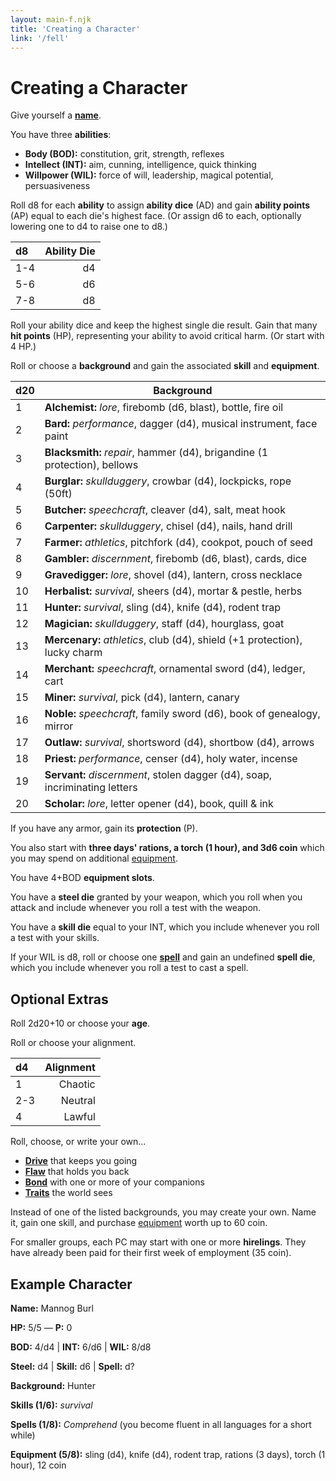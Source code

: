 ```yaml
---
layout: main-f.njk
title: 'Creating a Character'
link: '/fell'
---
```


# Creating a Character

Give yourself a **[name](/fell/tables/#names)**.

You have three **abilities**:

- **Body (BOD):** constitution, grit, strength, reflexes
- **Intellect (INT):** aim, cunning, intelligence, quick thinking
- **Willpower (WIL):** force of will, leadership, magical potential, persuasiveness

Roll d8 for each **ability** to assign **ability dice** (AD) and gain **ability points** (AP) equal to each die's highest face. (Or assign d6 to each, optionally lowering one to d4 to raise one to d8.)

d8|Ability Die
:--|--:
1-4|d4
5-6|d6
7-8|d8

Roll your ability dice and keep the highest single die result. Gain that many **hit points** (HP), representing your ability to avoid critical harm. (Or start with 4 HP.)

Roll or choose a **background** and gain the associated **skill** and **equipment**.

d20|Background
:--|---
1| **Alchemist:** *lore*, firebomb (d6, blast), bottle, fire oil
2| **Bard:** *performance*, dagger (d4), musical instrument, face paint
3| **Blacksmith:** *repair*, hammer (d4), brigandine (1 protection), bellows
4| **Burglar:** *skullduggery*, crowbar (d4), lockpicks, rope (50ft)
5| **Butcher:** *speechcraft*, cleaver (d4), salt, meat hook
6| **Carpenter:** *skullduggery*, chisel (d4), nails, hand drill
7| **Farmer:** *athletics*, pitchfork (d4), cookpot, pouch of seed
8| **Gambler:** *discernment*, firebomb (d6, blast), cards, dice
9| **Gravedigger:** *lore*, shovel (d4), lantern, cross necklace
10| **Herbalist:** *survival*, sheers (d4), mortar & pestle, herbs
11| **Hunter:** *survival*, sling (d4), knife (d4), rodent trap
12| **Magician:** *skullduggery*, staff (d4), hourglass, goat
13| **Mercenary:** *athletics*, club (d4), shield (+1 protection), lucky charm
14| **Merchant:** *speechcraft*, ornamental sword (d4), ledger, cart
15| **Miner:** *survival*, pick (d4), lantern, canary
16| **Noble:** *speechcraft*, family sword (d6), book of genealogy, mirror
17| **Outlaw:** *survival*, shortsword (d4), shortbow (d4), arrows
18| **Priest:** *performance*, censer (d4), holy water, incense
19| **Servant:** *discernment*, stolen dagger (d4), soap, incriminating letters
20| **Scholar:** *lore*, letter opener (d4), book, quill & ink

If you have any armor, gain its **protection** (P).

You also start with **three days' rations, a torch (1 hour), and 3d6 coin** which you may spend on additional [equipment](/fell/playing-the-game/#equipment).

You have 4+BOD **equipment slots**.

You have a **steel die** granted by your weapon, which you roll when you attack and include whenever you roll a test with the weapon.

You have a **skill die** equal to your INT, which you include whenever you roll a test with your skills.

If your WIL is d8, roll or choose one **[spell](/fell/tables/#spells)** and gain an undefined **spell die**, which you include whenever you roll a test to cast a spell.

## Optional Extras

Roll 2d20+10 or choose your **age**.

Roll or choose your alignment.

d4|Alignment
:--|--:
1|Chaotic
2-3|Neutral
4|Lawful

Roll, choose, or write your own...

- **[Drive](/fell/tables/#drives)** that keeps you going
- **[Flaw](/fell/tables/#flaws)** that holds you back
- **[Bond](/fell/tables/#bonds)** with one or more of your companions
- **[Traits](/fell/tables/#traits)** the world sees

Instead of one of the listed backgrounds, you may create your own. Name it, gain one skill, and purchase [equipment](/fell/playing-the-game/#equipment) worth up to 60 coin.

For smaller groups, each PC may start with one or more **hirelings**. They have already been paid for their first week of employment (35 coin).

## Example Character

**Name:** Mannog Burl

**HP:** 5/5 — **P:** 0

**BOD:** 4/d4 | **INT:** 6/d6 | **WIL:** 8/d8

**Steel:** d4 | **Skill:** d6 | **Spell:** d?

**Background:** Hunter

**Skills (1/6):** *survival*

**Spells (1/8):** *Comprehend* (you become fluent in all languages for a short while)

**Equipment (5/8):** sling (d4), knife (d4), rodent trap, rations (3 days), torch (1 hour), 12 coin
